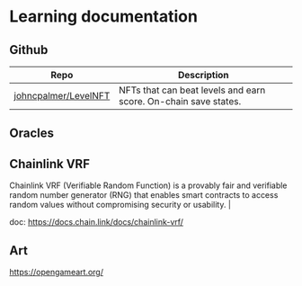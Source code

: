 # Learning documentation

## Github

| Repo | Description |
|------|-------------|
|[johncpalmer/LevelNFT](https://github.com/johncpalmer/LevelNFT )| NFTs that can beat levels and earn score. On-chain save states. | 

## Oracles

## Chainlink VRF

Chainlink VRF (Verifiable Random Function) is a provably fair and verifiable random number generator (RNG) that enables smart contracts to access random values without compromising security or usability. |

doc: https://docs.chain.link/docs/chainlink-vrf/

## Art

https://opengameart.org/